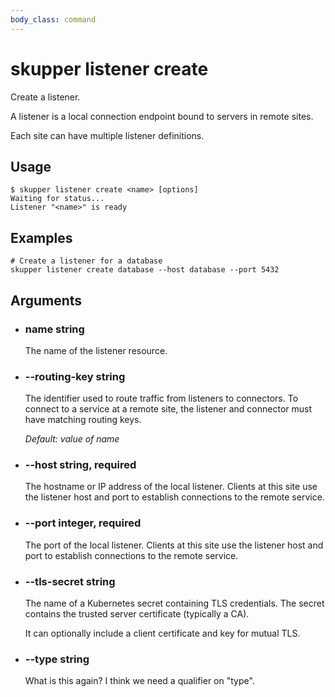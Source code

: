 ```yaml
---
body_class: command
---
```


# skupper listener create

<section>

Create a listener.

A listener is a local connection endpoint bound to servers
in remote sites.

Each site can have multiple listener definitions.

</section>

<section>

## Usage

~~~ shell
$ skupper listener create <name> [options]
Waiting for status...
Listener "<name>" is ready
~~~

</section>

<section>

## Examples

~~~
# Create a listener for a database
skupper listener create database --host database --port 5432
~~~

</section>

<section>

## Arguments

- <h3 id="name">name <span class="argument-info">string</span></h3>

  The name of the listener resource.

- <h3 id="--routing-key">--routing-key <span class="argument-info">string</span></h3>

  The identifier used to route traffic from listeners to
  connectors.  To connect to a service at a remote site, the
  listener and connector must have matching routing keys.

  _Default:_ _value of name_

- <h3 id="--host">--host <span class="argument-info">string, required</span></h3>

  The hostname or IP address of the local listener.  Clients
  at this site use the listener host and port to
  establish connections to the remote service.

- <h3 id="--port">--port <span class="argument-info">integer, required</span></h3>

  The port of the local listener.  Clients at this site use
  the listener host and port to establish connections to
  the remote service.

- <h3 id="--tls-secret">--tls-secret <span class="argument-info">string</span></h3>

  The name of a Kubernetes secret containing TLS
  credentials.  The secret contains the trusted server
  certificate (typically a CA).
  
  It can optionally include a client certificate and key for
  mutual TLS.

- <h3 id="--type">--type <span class="argument-info">string</span></h3>

  What is this again?  I think we need a qualifier on "type".

</section>
